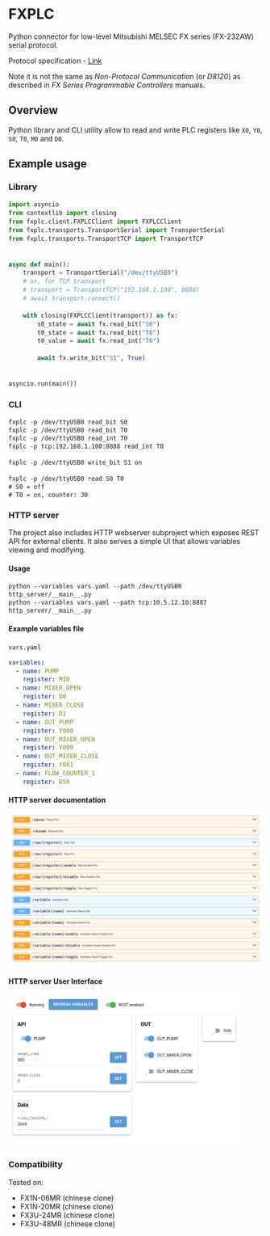 FXPLC
======

Python connector for low-level Mitsubishi MELSEC FX series (FX-232AW) serial protocol.

Protocol specification - [Link](http://www.inverter-plc.com/plc/melsec/FX-232AW%20USER%20MANUAL.pdf)

Note it is not the same as _Non-Protocol Communication_ (or _D8120_) as described in _FX Series Programmable Controllers_ manuals.

## Overview

Python library and CLI utility allow to read and write PLC registers like `X0`, `Y0`, `S0`, `T0`, `M0` and `D0`.

## Example usage

### Library

```python
import asyncio
from contextlib import closing
from fxplc.client.FXPLCClient import FXPLCClient
from fxplc.transports.TransportSerial import TransportSerial
from fxplc.transports.TransportTCP import TransportTCP


async def main():
    transport = TransportSerial("/dev/ttyUSB0")
    # or, for TCP transport
    # transport = TransportTCP("192.168.1.100", 8888)
    # await transport.connect()

    with closing(FXPLCClient(transport)) as fx:
        s0_state = await fx.read_bit("S0")
        t0_state = await fx.read_bit("T0")
        t0_value = await fx.read_int("T0")

        await fx.write_bit("S1", True)


asyncio.run(main())
```

### CLI

```shell
fxplc -p /dev/ttyUSB0 read_bit S0
fxplc -p /dev/ttyUSB0 read_bit T0
fxplc -p /dev/ttyUSB0 read_int T0
fxplc -p tcp:192.168.1.100:8888 read_int T0

fxplc -p /dev/ttyUSB0 write_bit S1 on

fxplc -p /dev/ttyUSB0 read S0 T0
# S0 = off
# T0 = on, counter: 30
```

### HTTP server

The project also includes HTTP webserver subproject which exposes REST API for external clients.
It also serves a simple UI that allows variables viewing and modifying.

#### Usage

```shell
python --variables vars.yaml --path /dev/ttyUSB0 http_server/__main__.py
python --variables vars.yaml --path tcp:10.5.12.10:8887 http_server/__main__.py
```

#### Example variables file

`vars.yaml`

```yaml
variables:
  - name: PUMP
    register: M10
  - name: MIXER_OPEN
    register: D0
  - name: MIXER_CLOSE
    register: D1
  - name: OUT_PUMP
    register: Y000
  - name: OUT_MIXER_OPEN
    register: Y000
  - name: OUT_MIXER_CLOSE
    register: Y001
  - name: FLOW_COUNTER_1
    register: D50
```

#### HTTP server documentation

<img alt=".github/rest.png" height="300" src=".github/rest.png"/>

#### HTTP server User Interface

<img alt=".github/ui_example.png" height="300" src=".github/ui_example.png"/>

### Compatibility

Tested on:

- FX1N-06MR (chinese clone)
- FX1N-20MR (chinese clone)
- FX3U-24MR (chinese clone)
- FX3U-48MR (chinese clone)
